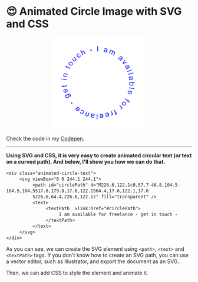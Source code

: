 # 😍 Animated Circle Image with SVG and CSS

<div style="text-align:center"><img src="../_images/circle-text.gif" width="250" alt="Animated Circle Text" /></div>

Check the code in my [Codepen](https://codepen.io/diogorodrigues/pen/mdJNwLv).

---

**Using SVG and CSS, it is very easy to create animated circular text (or text on a curved path). And below, I'll show you how we can do that.**

```
<div class="animated-circle-text">
     <svg viewBox="0 0 244.1 244.1">
          <path id="circlePath" d="M226.6,122.1c0,57.7-46.8,104.5-104.5,104.5S17.6,179.8,17.6,122.1S64.4,17.6,122.1,17.6
          S226.6,64.4,226.6,122.1z" fill="transparent" />
          <text>
               <textPath  xlink:href="#circlePath">
                    I am available for freelance - get in touch -  
               </textPath>
          </text>
     </svg>
</div>
```

As you can see, we can create the SVG element using `<path>`, `<text>` and `<textPath>` tags.  If you don't know how to create an SVG path, you can use a vector editor, such as Illustrator, and export the document as an SVG..

Then, we can add CSS to style the element and animate it.
